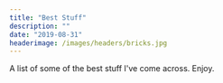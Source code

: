 ```yaml
---
title: "Best Stuff"
description: ""
date: "2019-08-31"
headerimage: /images/headers/bricks.jpg
---
```


A list of some of the best stuff I've come across. Enjoy.